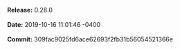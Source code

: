 **Release:** 
0.28.0
<br><br>**Date:** 
2019-10-16 11:01:46 -0400
<br><br>**Commit:** 
309fac9025fd6ace62693f2fb31b56054521366e
